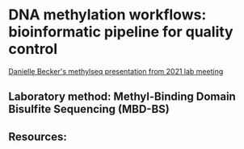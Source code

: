 # DNA methylation workflows: bioinformatic pipeline for quality control

[Danielle Becker's methylseq presentation from 2021 lab meeting](https://docs.google.com/presentation/d/1qNMI2-LmyvqwNZ4J8FaHIg7d-niXm5jxEeeL1aobXeI/edit#slide=id.p4)

## Laboratory method: Methyl-Binding Domain Bisulfite Sequencing (MBD-BS)

Resources:  
-
